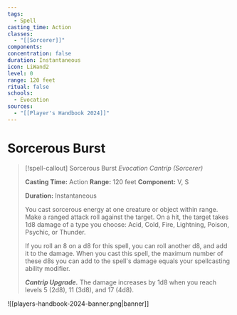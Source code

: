 ```yaml
---
tags:
  - Spell
casting_time: Action
classes:
  - "[[Sorcerer]]"
components: 
concentration: false
duration: Instantaneous
icon: LiWand2
level: 0
range: 120 feet
ritual: false
schools:
  - Evocation
sources:
  - "[[Player's Handbook 2024]]"
---
```


# Sorcerous Burst

>[!spell-callout] Sorcerous Burst
>_Evocation Cantrip (Sorcerer)_
>
>**Casting Time:** Action
>**Range:** 120 feet
>**Component:** V, S
>
>**Duration:** Instantaneous
>
>You cast sorcerous energy at one creature or object within range. Make a ranged attack roll against the target. On a hit, the target takes 1d8 damage of a type you choose: Acid, Cold, Fire, Lightning, Poison, Psychic, or Thunder.
>
>If you roll an 8 on a d8 for this spell, you can roll another d8, and add it to the damage. When you cast this spell, the maximum number of these d8s you can add to the spell's damage equals your spellcasting ability modifier.
>
>**_Cantrip Upgrade._** The damage increases by 1d8 when you reach levels 5 (2d8), 11 (3d8), and 17 (4d8).


![[players-handbook-2024-banner.png|banner]]
